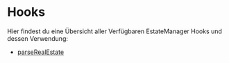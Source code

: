 # Hooks

Hier findest du eine Übersicht aller Verfügbaren EstateManager Hooks und dessen Verwendung:

* [parseRealEstate](parserealestate.md)

